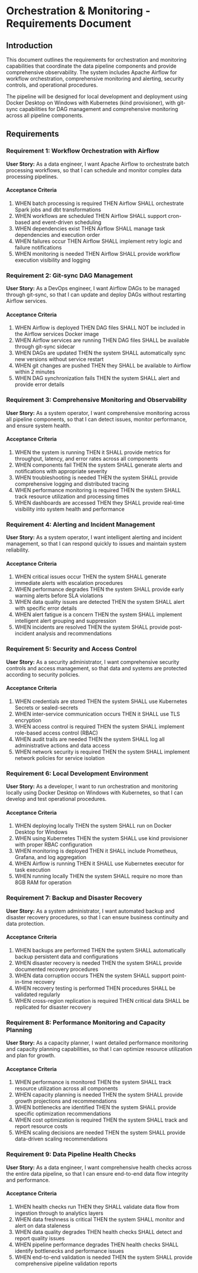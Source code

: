 # Orchestration & Monitoring - Requirements Document

## Introduction

This document outlines the requirements for orchestration and monitoring capabilities that coordinate the data pipeline components and provide comprehensive observability. The system includes Apache Airflow for workflow orchestration, comprehensive monitoring and alerting, security controls, and operational procedures.

The pipeline will be designed for local development and deployment using Docker Desktop on Windows with Kubernetes (kind provisioner), with git-sync capabilities for DAG management and comprehensive monitoring across all pipeline components.

## Requirements

### Requirement 1: Workflow Orchestration with Airflow

**User Story:** As a data engineer, I want Apache Airflow to orchestrate batch processing workflows, so that I can schedule and monitor complex data processing pipelines.

#### Acceptance Criteria

1. WHEN batch processing is required THEN Airflow SHALL orchestrate Spark jobs and dbt transformations
2. WHEN workflows are scheduled THEN Airflow SHALL support cron-based and event-driven scheduling
3. WHEN dependencies exist THEN Airflow SHALL manage task dependencies and execution order
4. WHEN failures occur THEN Airflow SHALL implement retry logic and failure notifications
5. WHEN monitoring is needed THEN Airflow SHALL provide workflow execution visibility and logging

### Requirement 2: Git-sync DAG Management

**User Story:** As a DevOps engineer, I want Airflow DAGs to be managed through git-sync, so that I can update and deploy DAGs without restarting Airflow services.

#### Acceptance Criteria

1. WHEN Airflow is deployed THEN DAG files SHALL NOT be included in the Airflow services Docker image
2. WHEN Airflow services are running THEN DAG files SHALL be available through git-sync sidecar
3. WHEN DAGs are updated THEN the system SHALL automatically sync new versions without service restart
4. WHEN git changes are pushed THEN they SHALL be available to Airflow within 2 minutes
5. WHEN DAG synchronization fails THEN the system SHALL alert and provide error details

### Requirement 3: Comprehensive Monitoring and Observability

**User Story:** As a system operator, I want comprehensive monitoring across all pipeline components, so that I can detect issues, monitor performance, and ensure system health.

#### Acceptance Criteria

1. WHEN the system is running THEN it SHALL provide metrics for throughput, latency, and error rates across all components
2. WHEN components fail THEN the system SHALL generate alerts and notifications with appropriate severity
3. WHEN troubleshooting is needed THEN the system SHALL provide comprehensive logging and distributed tracing
4. WHEN performance monitoring is required THEN the system SHALL track resource utilization and processing times
5. WHEN dashboards are accessed THEN they SHALL provide real-time visibility into system health and performance

### Requirement 4: Alerting and Incident Management

**User Story:** As a system operator, I want intelligent alerting and incident management, so that I can respond quickly to issues and maintain system reliability.

#### Acceptance Criteria

1. WHEN critical issues occur THEN the system SHALL generate immediate alerts with escalation procedures
2. WHEN performance degrades THEN the system SHALL provide early warning alerts before SLA violations
3. WHEN data quality issues are detected THEN the system SHALL alert with specific error details
4. WHEN alert fatigue is a concern THEN the system SHALL implement intelligent alert grouping and suppression
5. WHEN incidents are resolved THEN the system SHALL provide post-incident analysis and recommendations

### Requirement 5: Security and Access Control

**User Story:** As a security administrator, I want comprehensive security controls and access management, so that data and systems are protected according to security policies.

#### Acceptance Criteria

1. WHEN credentials are stored THEN the system SHALL use Kubernetes Secrets or sealed-secrets
2. WHEN inter-service communication occurs THEN it SHALL use TLS encryption
3. WHEN access control is required THEN the system SHALL implement role-based access control (RBAC)
4. WHEN audit trails are needed THEN the system SHALL log all administrative actions and data access
5. WHEN network security is required THEN the system SHALL implement network policies for service isolation

### Requirement 6: Local Development Environment

**User Story:** As a developer, I want to run orchestration and monitoring locally using Docker Desktop on Windows with Kubernetes, so that I can develop and test operational procedures.

#### Acceptance Criteria

1. WHEN deploying locally THEN the system SHALL run on Docker Desktop for Windows
2. WHEN using Kubernetes THEN the system SHALL use kind provisioner with proper RBAC configuration
3. WHEN monitoring is deployed THEN it SHALL include Prometheus, Grafana, and log aggregation
4. WHEN Airflow is running THEN it SHALL use Kubernetes executor for task execution
5. WHEN running locally THEN the system SHALL require no more than 8GB RAM for operation

### Requirement 7: Backup and Disaster Recovery

**User Story:** As a system administrator, I want automated backup and disaster recovery procedures, so that I can ensure business continuity and data protection.

#### Acceptance Criteria

1. WHEN backups are performed THEN the system SHALL automatically backup persistent data and configurations
2. WHEN disaster recovery is needed THEN the system SHALL provide documented recovery procedures
3. WHEN data corruption occurs THEN the system SHALL support point-in-time recovery
4. WHEN recovery testing is performed THEN procedures SHALL be validated regularly
5. WHEN cross-region replication is required THEN critical data SHALL be replicated for disaster recovery

### Requirement 8: Performance Monitoring and Capacity Planning

**User Story:** As a capacity planner, I want detailed performance monitoring and capacity planning capabilities, so that I can optimize resource utilization and plan for growth.

#### Acceptance Criteria

1. WHEN performance is monitored THEN the system SHALL track resource utilization across all components
2. WHEN capacity planning is needed THEN the system SHALL provide growth projections and recommendations
3. WHEN bottlenecks are identified THEN the system SHALL provide specific optimization recommendations
4. WHEN cost optimization is required THEN the system SHALL track and report resource costs
5. WHEN scaling decisions are needed THEN the system SHALL provide data-driven scaling recommendations

### Requirement 9: Data Pipeline Health Checks

**User Story:** As a data engineer, I want comprehensive health checks across the entire data pipeline, so that I can ensure end-to-end data flow integrity and performance.

#### Acceptance Criteria

1. WHEN health checks run THEN they SHALL validate data flow from ingestion through to analytics layers
2. WHEN data freshness is critical THEN the system SHALL monitor and alert on data staleness
3. WHEN data quality degrades THEN health checks SHALL detect and report quality issues
4. WHEN pipeline performance degrades THEN health checks SHALL identify bottlenecks and performance issues
5. WHEN end-to-end validation is needed THEN the system SHALL provide comprehensive pipeline validation reports